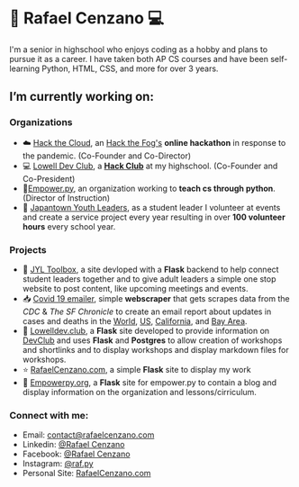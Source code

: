 # :snake: Rafael Cenzano :computer:
I'm a senior in highschool who enjoys coding as a hobby and plans to pursue it as a career. I have taken both AP CS courses and have been self-learning Python, HTML, CSS, and more for over 3 years.

##  I’m currently working on:
### Organizations
- :cloud: [Hack the Cloud](https://cloud.hackthefog.com), an [Hack the Fog's](https://www.hackthefog.com) **online hackathon** in response to the pandemic. (Co-Founder and Co-Director)
- :computer: [Lowell Dev Club](https://www.lowelldev.club), a [**Hack Club**](https://hackclub.com) at my highschool. (Co-Founder and Co-President)
- :snake:[Empower.py](https://empowerpy.org), an organization working to **teach cs through python**. (Director of Instruction)
- :bust_in_silhouette: [Japantown Youth Leaders](https://jcyc.org/jyl.htm), as a student leader I volunteer at events and create a service project every year resulting in over **100 volunteer hours** every school year.
### Projects
- :hammer: [JYL Toolbox](https://github.com/RafaelCenzano/JYL-site), a site devloped with a **Flask** backend to help connect student leaders together and to give adult leaders a simple one stop website to post content, like upcoming meetings and events.
- :inbox_tray: [Covid 19 emailer](https://github.com/RafaelCenzano/Corona-Virus-Email-Updater), simple **webscraper** that gets scrapes data from the *CDC* & *The SF Chronicle* to create an email report about updates in cases and deaths in the <u>World</u>, <u>US</u>, <u>California</u>, and <u>Bay Area</u>.
- :school_satchel: [Lowelldev.club](https://github.com/lowell-dev-club/www.lowelldev.club), a **Flask** site developed to provide information on <u>DevClub</u> and uses **Flask** and **Postgres** to allow creation of workshops and shortlinks and to display workshops and display markdown files for workshops.
- :star: [RafaelCenzano.com](https://github.com/RafaelCenzano/rafaelcenzano.com), a simple **Flask** site to display my work
- :snake: [Empowerpy.org](https://github.com/Empower-py-Organization/website), a **Flask** site for empower.py to contain a blog and display information on the organization and lessons/cirriculum.
### Connect with me:
- Email: contact@rafaelcenzano.com
- Linkedin: [@Rafael Cenzano](https://www.linkedin.com/in/rafael-cenzano/)
- Facebook: [@Rafael Cenzano](https://www.facebook.com/profile.php?id=100008046498255)
- Instagram: [@raf.py](https://www.instagram.com/raf.py/)
- Personal Site: [RafaelCenzano.com](https://rafaelcenzano.com)
